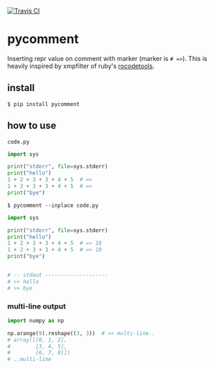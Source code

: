 [![Travis CI](https://travis-ci.org/podhmo/pycomment.svg?branch=master)](https://travis-ci.org/podhmo/pycomment)

# pycomment

Inserting repr value on comment with marker (marker is `# =>`). This is heavily inspired by xmpfilter of ruby's [rocodetools](https://github.com/rcodetools/rcodetools).

## install

```console
$ pip install pycomment
```

## how to use

`code.py`

```python
import sys

print("stderr", file=sys.stderr)
print("hello")
1 + 2 + 3 + 3 + 4 + 5  # =>
1 + 2 + 3 + 3 + 4 + 5  # =>
print("bye")
```

```console
$ pycomment --inplace code.py
```

```python
import sys

print("stderr", file=sys.stderr)
print("hello")
1 + 2 + 3 + 3 + 4 + 5  # => 18
1 + 2 + 3 + 3 + 4 + 5  # => 18
print("bye")


# -- stdout --------------------
# >> hello
# >> bye
```

### multi-line output

```python
import numpy as np

np.arange(9).reshape((3, 3))  # => multi-line..
# array([[0, 1, 2],
#        [3, 4, 5],
#        [6, 7, 8]])
# ..multi-line
```
